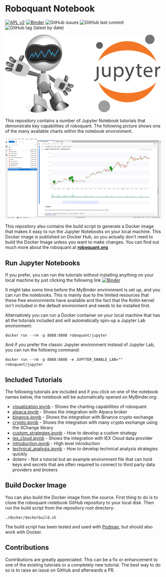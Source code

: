 # Roboquant Notebook

[![APL v2](https://img.shields.io/badge/license-Apache%202-blue.svg)](http://www.apache.org/licenses/LICENSE-2.0.html)
[![Binder](https://mybinder.org/badge_logo.svg)](https://mybinder.org/v2/gh/neurallayer/roboquant-notebook/main?filepath=tutorials)
![GitHub issues](https://img.shields.io/github/issues/neurallayer/roboquant-notebook)
![GitHub last commit](https://img.shields.io/github/last-commit/neurallayer/roboquant-notebook)
![GitHub tag (latest by date)](https://img.shields.io/github/v/tag/neurallayer/roboquant-notebook)

![roboquant Logo](/assets/roboquant_jupyter_logo.png)

This repository contains a number of Jupyter Notebook tutorials that demonstrate key capabilities of roboquant. The following picture shows one of the many available charts within the notebook environment. 

![Jupyter Lab](/assets/jupyter-lab.png)

This repository also contains the build script to generate a Docker image that makes it easy to run the Jupyter Notebooks on your local machine. This Docker image is published on Docker Hub, so you actually don't need to build the Docker Image unless you want to make changes. You can find out much more about the roboquant at **[roboquant.org](https://roboquant.org)** 

## Run Jupyter Notebooks
If you prefer, you can run the tutorials without installing anything on your local machine by just clicking the following link [![Binder](https://mybinder.org/badge_logo.svg)](https://mybinder.org/v2/gh/neurallayer/roboquant-notebook/main?filepath=tutorials)

It might take some time before the MyBinder environment is set up, and you can run the notebooks. This is mainly due to the limited resources that these free environments have available and the fact that the Kotlin kernel isn't included in the default environment and needs to be installed first.   

Alternatively you can run a Docker container on your local machine that has all the tutorials included and will automatically spin-up a Jupyter Lab environment:

```shell
docker run --rm -p 8888:8888 roboquant/jupyter 
```

And if you prefer the classic Jupyter environment instead of Jupyter Lab, you can run the following command:

```shell
docker run --rm -p 8888:8888 -e JUPYTER_ENABLE_LAB="" roboquant/jupyter
```

## Included Tutorials
The following tutorials are included and if you click on one of the notebook names below, the notebook will be automatically opened on MyBinder.org:

- [visualization.ipynb](https://mybinder.org/v2/gh/neurallayer/roboquant-notebook/main?filepath=tutorials/visualization.ipynb) - Shows the charting capabilities of roboquant
- [alpaca.ipynb](https://mybinder.org/v2/gh/neurallayer/roboquant-notebook/main?filepath=tutorials/alpaca.ipynb) - Shows the integration with Alpaca broker
- [binance.ipynb](https://mybinder.org/v2/gh/neurallayer/roboquant-notebook/main?filepath=tutorials/binance.ipynb) - Shows the integration with Binance crypto exchange
- [crypto.ipynb](https://mybinder.org/v2/gh/neurallayer/roboquant-notebook/main?filepath=tutorials/crypto.ipynb) - Shows the integration with many crypto exchange using the XChange library 
- [custom_strategies.ipynb](https://mybinder.org/v2/gh/neurallayer/roboquant-notebook/main?filepath=tutorials/custom_strategies.ipynb) - How to develop a custom strategy
- [iex_cloud.ipynb](https://mybinder.org/v2/gh/neurallayer/roboquant-notebook/main?filepath=tutorials/iex_cloud.ipynb) - Shows the integration with IEX Cloud data provider
- [introduction.ipynb](https://mybinder.org/v2/gh/neurallayer/roboquant-notebook/main?filepath=tutorials/introduction.ipynb) - High level introduction
- [technical_analysis.ipynb](https://mybinder.org/v2/gh/neurallayer/roboquant-notebook/main?filepath=tutorials/technical_analysis.ipynb) - How to develop technical analysis strategies quickly 
- dotenv - Not a tutorial but an example environment file that can hold keys and secrets that are often required to connect to third party data providers and brokers

## Build Docker Image
You can also build the Docker image from the source. First thing to do is to clone the roboquant-notebook GitHub repository to your local disk.
Then run the build script from the repository root directory:

```shell
./docker/dockerbuild.sh
```

The build script has been tested and used with [Podman](https://podman.io/), but should also work with Docker. 

## Contributions
Contributions are greatly appreciated. This can be a fix or enhancement to one of the existing tutorials or a completely new tutorial. The best way to do so is to raise an issue on GitHub and afterwards a PR.